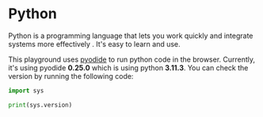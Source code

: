 # Python

Python is a programming language that lets you work quickly and integrate systems more effectively . It's easy to learn and use.

This playground uses [pyodide](https://github.com/pyodide/pyodide) to run python code in the browser. Currently, it's using pyodide **0.25.0** which is using python **3.11.3**. You can check the version by running the following code:

```python
import sys

print(sys.version)
```
